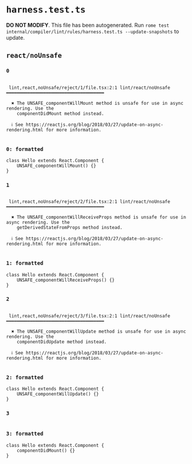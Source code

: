 # `harness.test.ts`

**DO NOT MODIFY**. This file has been autogenerated. Run `rome test internal/compiler/lint/rules/harness.test.ts --update-snapshots` to update.

## `react/noUnsafe`

### `0`

```

 lint,react,noUnsafe/reject/1/file.tsx:2:1 lint/react/noUnsafe ━━━━━━━━━━━━━━━━━━━━━━━━━━━━━━━━━━━━━

  ✖ The UNSAFE_componentWillMount method is unsafe for use in async rendering. Use the
    componentDidMount method instead.

  ℹ See https://reactjs.org/blog/2018/03/27/update-on-async-rendering.html for more information.


```

### `0: formatted`

```tsx
class Hello extends React.Component {
	UNSAFE_componentWillMount() {}
}

```

### `1`

```

 lint,react,noUnsafe/reject/2/file.tsx:2:1 lint/react/noUnsafe ━━━━━━━━━━━━━━━━━━━━━━━━━━━━━━━━━━━━━

  ✖ The UNSAFE_componentWillReceiveProps method is unsafe for use in async rendering. Use the
    getDerivedStateFromProps method instead.

  ℹ See https://reactjs.org/blog/2018/03/27/update-on-async-rendering.html for more information.


```

### `1: formatted`

```tsx
class Hello extends React.Component {
	UNSAFE_componentWillReceiveProps() {}
}

```

### `2`

```

 lint,react,noUnsafe/reject/3/file.tsx:2:1 lint/react/noUnsafe ━━━━━━━━━━━━━━━━━━━━━━━━━━━━━━━━━━━━━

  ✖ The UNSAFE_componentWillUpdate method is unsafe for use in async rendering. Use the
    componentDidUpdate method instead.

  ℹ See https://reactjs.org/blog/2018/03/27/update-on-async-rendering.html for more information.


```

### `2: formatted`

```tsx
class Hello extends React.Component {
	UNSAFE_componentWillUpdate() {}
}

```

### `3`

```

```

### `3: formatted`

```tsx
class Hello extends React.Component {
	componentDidMount() {}
}

```
